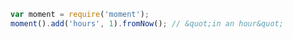 ```javascript
var moment = require('moment');
moment().add('hours', 1).fromNow(); // &quot;in an hour&quot;
```

